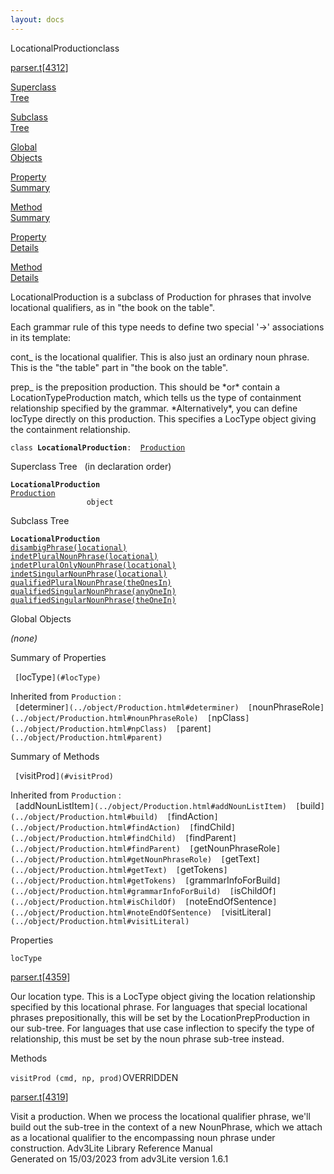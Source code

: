 ```yaml
---
layout: docs
---
```

<span class="title">LocationalProduction</span><span class="type">class</span>

[parser.t](../file/parser.t.html)\[[4312](../source/parser.t.html#4312)\]

[Superclass  
Tree](#_SuperClassTree_)

[Subclass  
Tree](#_SubClassTree_)

[Global  
Objects](#_ObjectSummary_)

[Property  
Summary](#_PropSummary_)

[Method  
Summary](#_MethodSummary_)

[Property  
Details](#_Properties_)

[Method  
Details](#_Methods_)



LocationalProduction is a subclass of Production for phrases that
involve locational qualifiers, as in "the book on the table".

Each grammar rule of this type needs to define two special '-\>'
associations in its template:

cont\_ is the locational qualifier. This is also just an ordinary noun
phrase. This is the "the table" part in "the book on the table".

prep\_ is the preposition production. This should be \*or\* contain a
LocationTypeProduction match, which tells us the type of containment
relationship specified by the grammar. \*Alternatively\*, you can define
locType directly on this production. This specifies a LocType object
giving the containment relationship.

`class `**`LocationalProduction`**` :   `[`Production`](../object/Production.html)



<span id="_SuperClassTree_"></span>



<span class="hdln">Superclass Tree</span>   (in declaration order)



**`LocationalProduction`**  
[`Production`](../object/Production.html)  
`                 object`  
<span id="_SubClassTree_"></span>



<span class="hdln">Subclass Tree</span>  



**`LocationalProduction`**  
[`disambigPhrase(locational)`](../object/disambigPhrase(locational).html)  
[`indetPluralNounPhrase(locational)`](../object/indetPluralNounPhrase(locational).html)  
[`indetPluralOnlyNounPhrase(locational)`](../object/indetPluralOnlyNounPhrase(locational).html)  
[`indetSingularNounPhrase(locational)`](../object/indetSingularNounPhrase(locational).html)  
[`qualifiedPluralNounPhrase(theOnesIn)`](../object/qualifiedPluralNounPhrase(theOnesIn).html)  
[`qualifiedSingularNounPhrase(anyOneIn)`](../object/qualifiedSingularNounPhrase(anyOneIn).html)  
[`qualifiedSingularNounPhrase(theOneIn)`](../object/qualifiedSingularNounPhrase(theOneIn).html)  
<span id="_ObjectSummary_"></span>



<span class="hdln">Global Objects</span>  



*(none)* <span id="_PropSummary_"></span>



<span class="hdln">Summary of Properties</span>  



` [`locType`](#locType)  `

Inherited from `Production` :  
` [`determiner`](../object/Production.html#determiner)  [`nounPhraseRole`](../object/Production.html#nounPhraseRole)  [`npClass`](../object/Production.html#npClass)  [`parent`](../object/Production.html#parent)  `

<span id="_MethodSummary_"></span>



<span class="hdln">Summary of Methods</span>  



` [`visitProd`](#visitProd)  `

Inherited from `Production` :  
` [`addNounListItem`](../object/Production.html#addNounListItem)  [`build`](../object/Production.html#build)  [`findAction`](../object/Production.html#findAction)  [`findChild`](../object/Production.html#findChild)  [`findParent`](../object/Production.html#findParent)  [`getNounPhraseRole`](../object/Production.html#getNounPhraseRole)  [`getText`](../object/Production.html#getText)  [`getTokens`](../object/Production.html#getTokens)  [`grammarInfoForBuild`](../object/Production.html#grammarInfoForBuild)  [`isChildOf`](../object/Production.html#isChildOf)  [`noteEndOfSentence`](../object/Production.html#noteEndOfSentence)  [`visitLiteral`](../object/Production.html#visitLiteral)  `

<span id="_Properties_"></span>



<span class="hdln">Properties</span>  



<span id="locType"></span>

`locType`

[parser.t](../file/parser.t.html)\[[4359](../source/parser.t.html#4359)\]



Our location type. This is a LocType object giving the location
relationship specified by this locational phrase. For languages that
special locational phrases prepositionally, this will be set by the
LocationPrepProduction in our sub-tree. For languages that use case
inflection to specify the type of relationship, this must be set by the
noun phrase sub-tree instead.



<span id="_Methods_"></span>



<span class="hdln">Methods</span>  



<span id="visitProd"></span>

`visitProd (cmd, np, prod)`<span class="rem">OVERRIDDEN</span>

[parser.t](../file/parser.t.html)\[[4319](../source/parser.t.html#4319)\]



Visit a production. When we process the locational qualifier phrase,
we'll build out the sub-tree in the context of a new NounPhrase, which
we attach as a locational qualifier to the encompassing noun phrase
under construction.
Adv3Lite Library Reference Manual  
Generated on 15/03/2023 from adv3Lite version 1.6.1


